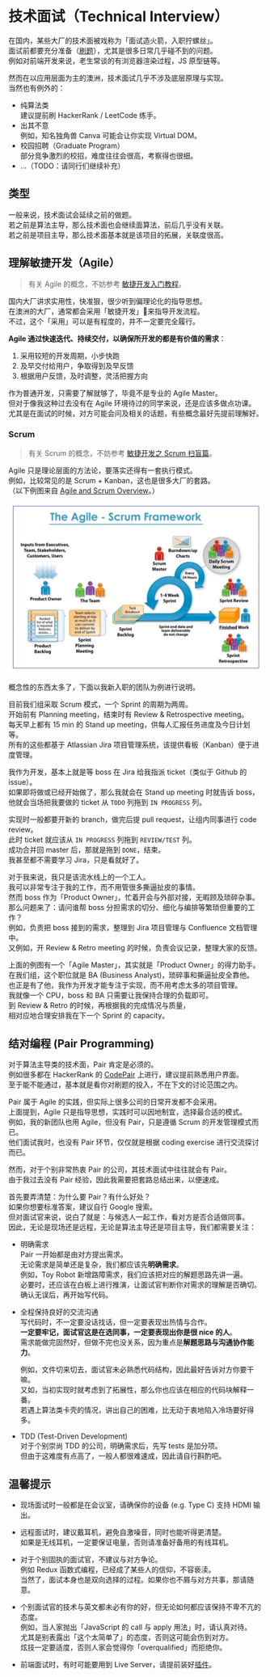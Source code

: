 # 技术面试（Technical Interview）

在国内，某些大厂的技术面被戏称为「面试造火箭，入职拧螺丝」。  
面试前都要充分准备（[刷题](https://github.com/markyun/My-blog/tree/master/Front-end-Developer-Questions)），尤其是很多日常几乎碰不到的问题。  
例如对前端开发来说，老生常谈的有浏览器渲染过程，JS 原型链等。

然而在以应用层面为主的澳洲，技术面试几乎不涉及底层原理与实现。  
当然也有例外的：

* 纯算法类  
  建议提前刷 HackerRank / LeetCode 练手。
* 出其不意  
  例如，知名独角兽 Canva 可能会让你实现 Virtual DOM。
* 校园招聘（Graduate Program）  
  部分竞争激烈的校招，难度往往会很高，考察得也很细。
* ...（TODO：请同行们继续补充）

## 类型

一般来说，技术面试会延续之前的做题。  
若之前是算法主导，那么技术面也会继续面算法，前后几乎没有关联。  
若之前是项目主导，那么技术面基本就是该项目的拓展，关联度很高。

## 理解敏捷开发（Agile）

> 有关 Agile 的概念，不妨参考 [敏捷开发入门教程](https://www.ruanyifeng.com/blog/2019/03/agile-development.html)。

国内大厂讲求实用性，快准狠，很少听到偏理论化的指导思想。  
在澳洲的大厂，通常都会采用「敏捷开发」来指导开发流程。  
不过，这个「采用」可以是有程度的，并不一定要完全履行。

**Agile 通过快速迭代、持续交付，以确保所开发的都是有价值的需求**：

1. 采用较短的开发周期，小步快跑
2. 及早交付给用户，争取得到及早反馈
3. 根据用户反馈，及时调整，灵活把握方向

作为普通开发，只需要了解就够了，毕竟不是专业的 Agile Master。  
但对于像我这种过去没有在 Agile 环境待过的同学来说，还是应该多做点功课。  
尤其是在面试的时候，对方可能会问及相关的话题，有些概念最好先提前理解好。

### Scrum

> 有关 Scrum 的概念，不妨参考 [敏捷开发之 Scrum 扫盲篇](https://www.cnblogs.com/taven/archive/2010/10/17/1853386.html)。  

Agile 只是理论层面的方法论，要落实还得有一套执行模式。  
例如，比较常见的是 Scrum + Kanban，这也是很多大厂的套路。  
（以下例图来自 [Agile and Scrum Overview](https://medium.com/jorgeacetozi/agile-and-scrum-overview-fb68fc04aff8)。）

![Scrum Diagram](./_images/scrum-diagram.png)

概念性的东西太多了，下面以我新入职的团队为例进行说明。

目前我们组采取 Scrum 模式，一个 Sprint 的周期为两周。  
开始前有 Planning meeting，结束时有 Review & Retrospective meeting。  
每天早上都有 15 min 的 Stand up meeting，供每人汇报任务进度及今日计划等。  
所有的这些都基于 Atlassian Jira 项目管理系统，该提供看板（Kanban）便于进度管理。

我作为开发，基本上就是等 boss 在 Jira 给我指派 ticket（类似于 Github 的 issue）。  
如果即将做或已经开始做了，那么我就会在 Stand up meeting 时就告诉 boss，  
他就会当场把我要做的 ticket 从 `TODO` 列拖到 `IN PROGRESS` 列。

实现时一般都要开新的 branch，做完后提 pull request，让组内同事进行 code review。  
此时 ticket 就应该从 `IN PROGRESS` 列拖到 `REVIEW/TEST` 列。  
成功合并回 master 后，那就是拖到 `DONE`，结束。  
我甚至都不需要学习 Jira，只是看就好了。

对于我来说，我只是该流水线上的一个工人。  
我可以非常专注于我的工作，而不用管很多撕逼扯皮的事情。  
然而 boss 作为「Product Owner」，忙着开会与外部对接，无暇顾及琐碎杂事。  
那么问题来了：请问谁帮 boss 分担需求的切分、细化与编排等繁琐但重要的工作？  
例如，负责把 boss 接到的需求，整理到 Jira 项目管理与 Confluence 文档管理中。  
又例如，开 Review & Retro meeting 的时候，负责会议记录，整理大家的反馈。

上面的例图有一个「Agile Master」，其实就是「Product Owner」的得力助手。  
在我们组，这个职位就是 BA (Business Analyst)，琐碎事和撕逼扯皮全靠他。  
也正是有了他，我作为开发才能专注于实现，而不用考虑太多的项目管理。  
我就像一个 CPU，boss 和 BA 只需要让我保持合理的负载即可。  
到 Review & Retro 的时候，再根据我的完成情况与质量，  
相对应地合理安排我在下一个 Sprint 的 capacity。

## 结对编程 (Pair Programming)

对于算法主导类的技术面，Pair 肯定是必须的。  
例如很多都在 HackerRank 的 [CodePair](https://support.hackerrank.com/hc/en-us/articles/115008269227-Introduction-to-CodePair) 上进行，建议提前熟悉用户界面。  
至于能不能通过，基本就是看你对刷题的投入，不在下文的讨论范围之内。

Pair 属于 Agile 的实践，但实际上很多公司的日常开发都不会采用。  
上面提到，Agile 只是指导思想，实践时可以因地制宜，选择最合适的模式。  
例如，我的新团队也用 Agile，但没有 Pair，只是遵循 Scrum 的开发管理模式而已。  
他们面试我时，也没有 Pair 环节，仅仅就是根据 coding exercise 进行交流探讨而已。

然而，对于个别非常热衷 Pair 的公司，其技术面试中往往就会有 Pair。  
由于我过去没有 Pair 经验，因此我需要把套路总结出来，以便速成。

首先要弄清楚：为什么要 Pair？有什么好处？  
如果你想要标准答案，建议自行 Google 搜索。  
但对面试官来说，说白了就是：与候选人一起工作，看对方是否合适做同事。  
因此，无论是现场还是远程，无论是算法主导还是项目主导，我们都需要关注：

* 明确需求  
  Pair 一开始都是由对方提出需求。  
  无论需求是简单还是复杂，我们都应该先**明确需求**。  
  例如，Toy Robot 新增路障需求，我们应该把对应的解题思路先讲一遍。  
  必要时，还应该在白板上进行推演，让面试官判断你对需求的理解是否确切。  
  确认无误后，再开始写代码。

* 全程保持良好的交流沟通  
  写代码时，不一定要没话找话，但一定要表现出热情与合作。  
  **一定要牢记，面试官这是在选同事，一定要表现出你是很 nice 的人**。  
  需求能做完固然好，但做不完也没关系，因为重点是**解题思路与沟通协作能力**。

  例如，文件切来切去，面试官未必熟悉代码结构，因此最好告诉对方你要干嘛。  
  又如，当初实现时就考虑到了拓展性，那么你也应该在相应的代码块解释一番。  
  若遇上算法类卡壳的情况，讲出自己的困难，比无动于衷地陷入冷场要好得多。

* TDD (Test-Driven Development)  
  对于个别崇尚 TDD 的公司，明确需求后，先写 tests 是加分项。  
  但由于这难度有点高了，一般人都很难速成，因此请自行斟酌吧。

## 温馨提示

* 现场面试时一般都是在会议室，请确保你的设备 (e.g. Type C) 支持 HDMI 输出。

* 远程面试时，建议戴耳机，避免自激噪音，同时也能听得更清楚。  
  如果是无线耳机，一定要保证电量，否则请准备好备用的有线耳机。

* 对于个别固执的面试官，不建议与对方争论。  
  例如 Redux 函数式编程，已经成了某些人的信仰，不容亵渎。  
  当然了，面试本身也是双向选择的过程。如果你也不屑与对方共事，那请随意。

* 个别面试官的技术与英文都未必有你的好，但无论如何都应该保持不卑不亢的态度。  
  例如，当人家抛出「JavaScript 的 call 与 apply 用法」时，请认真对待。  
  尤其是别表露出「这个太简单了」的态度，否则这可能会伤到对方。  
  炫技一定要适度，否则人家会觉得你「overqualified」而拒绝你。

* 前端面试时，有时可能要用到 Live Server，请提前装好[插件](https://marketplace.visualstudio.com/items?itemName=ritwickdey.LiveServer)。
